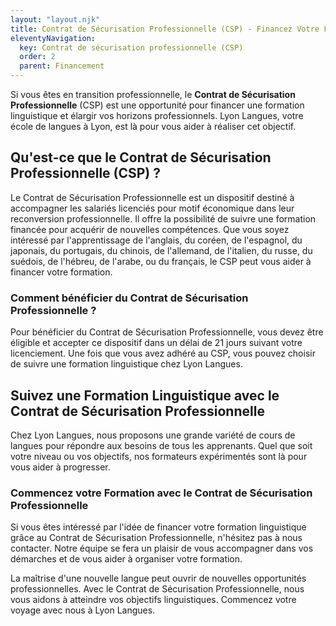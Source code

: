 ```yaml
---
layout: "layout.njk"
title: Contrat de Sécurisation Professionnelle (CSP) - Financez Votre Formation Linguistique avec Lyon Langues
eleventyNavigation:
  key: Contrat de sécurisation professionnelle (CSP)
  order: 2
  parent: Financement
---
```



Si vous êtes en transition professionnelle, le **Contrat de Sécurisation Professionnelle** (CSP) est une opportunité pour financer une formation linguistique et élargir vos horizons professionnels. Lyon Langues, votre école de langues à Lyon, est là pour vous aider à réaliser cet objectif.

## Qu'est-ce que le Contrat de Sécurisation Professionnelle (CSP) ?
Le Contrat de Sécurisation Professionnelle est un dispositif destiné à accompagner les salariés licenciés pour motif économique dans leur reconversion professionnelle. Il offre la possibilité de suivre une formation financée pour acquérir de nouvelles compétences. Que vous soyez intéressé par l'apprentissage de l'anglais, du coréen, de l'espagnol, du japonais, du portugais, du chinois, de l'allemand, de l'italien, du russe, du suédois, de l'hébreu, de l'arabe, ou du français, le CSP peut vous aider à financer votre formation.

### Comment bénéficier du Contrat de Sécurisation Professionnelle ?
Pour bénéficier du Contrat de Sécurisation Professionnelle, vous devez être éligible et accepter ce dispositif dans un délai de 21 jours suivant votre licenciement. Une fois que vous avez adhéré au CSP, vous pouvez choisir de suivre une formation linguistique chez Lyon Langues.

## Suivez une Formation Linguistique avec le Contrat de Sécurisation Professionnelle
Chez Lyon Langues, nous proposons une grande variété de cours de langues pour répondre aux besoins de tous les apprenants. Quel que soit votre niveau ou vos objectifs, nos formateurs expérimentés sont là pour vous aider à progresser.

### Commencez votre Formation avec le Contrat de Sécurisation Professionnelle
Si vous êtes intéressé par l'idée de financer votre formation linguistique grâce au Contrat de Sécurisation Professionnelle, n'hésitez pas à nous contacter. Notre équipe se fera un plaisir de vous accompagner dans vos démarches et de vous aider à organiser votre formation.

La maîtrise d'une nouvelle langue peut ouvrir de nouvelles opportunités professionnelles. Avec le Contrat de Sécurisation Professionnelle, nous vous aidons à atteindre vos objectifs linguistiques. Commencez votre voyage avec nous à Lyon Langues.

